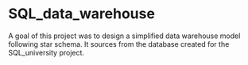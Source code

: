 # SQL_data_warehouse
A goal of this project was to design a simplified data warehouse model following star schema. It sources from the database created for the SQL_university project.

